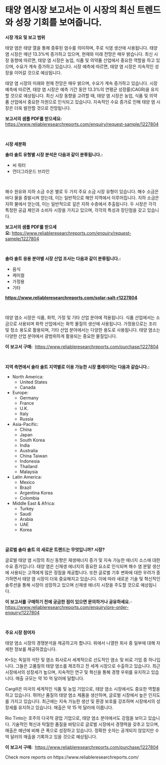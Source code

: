 <p><h1>태양 염시장 보고서는 이 시장의 최신 트렌드와 성장 기회를 보여줍니다.</h1></p><p><strong>시장 개요 및 보고 범위</strong></p>
<p><p>태양 염은 태양 열을 통해 증류된 염수를 의미하며, 주로 식염 생산에 사용됩니다. 태양 염 시장은 매년 13.3%씩 증가하고 있으며, 현재와 미래 전망은 매우 밝습니다. 최신 시장 동향에 따르면, 태양 염 시장은 농업, 식품 및 의약품 산업에서 중요한 역할을 하고 있으며, 수요가 계속 증가하고 있습니다. 시장 예측에 따르면, 태양 염 시장은 지속적인 성장을 이어갈 것으로 예상됩니다.</p><p>태양 염 시장의 미래와 현재 전망은 매우 밝으며, 수요가 계속 증가하고 있습니다. 시장 예측에 따르면, 태양 염 시장은 예측 기간 동안 13.3%의 연평균 성장률(CAGR)을 유지할 것으로 예상됩니다. 최신 시장 동향을 고려할 때, 태양 염 시장은 농업, 식품 및 의약품 산업에서 중요한 자원으로 인식되고 있습니다. 지속적인 수요 증가로 인해 태양 염 시장은 더욱 발전할 것으로 전망됩니다.</p></p>
<p><strong>보고서의 샘플 PDF를 받으세요:</strong> <a href="https://www.reliableresearchreports.com/enquiry/request-sample/1227804">https://www.reliableresearchreports.com/enquiry/request-sample/1227804</a></p>
<p>&nbsp;</p>
<p><strong>시장 세분화</strong></p>
<p><strong>솔라 솔트 유형별 시장 분석은 다음과 같이 분류됩니다.:</strong></p>
<p><ul><li>씨 워터</li><li>언더그라운드 브라인</li></ul></p>
<p>&nbsp;</p>
<p><p>해수 원유와 지하 소금 수온 별로 두 가지 주요 소금 시장 유형이 있습니다. 해수 소금은 바다 물을 증발시켜 얻는데, 이는 일반적으로 해안 지역에서 이루어집니다. 지하 소금은 지하 물에서 얻는데, 이는 일반적으로 깊은 지하 수층에서 추출됩니다. 두 시장은 각각 특정한 공급 체인과 소비자 시장을 가지고 있으며, 각각의 특성과 장단점을 갖고 있습니다.</p></p>
<p><strong>보고서의 샘플 PDF를 받으세요:</strong>&nbsp;<a href="https://www.reliableresearchreports.com/enquiry/request-sample/1227804">https://www.reliableresearchreports.com/enquiry/request-sample/1227804</a></p>
<p>&nbsp;</p>
<p><strong> 솔라 솔트 응용 분야별 시장 산업 조사는 다음과 같이 분류됩니다.:</strong></p>
<p><ul><li>음식</li><li>케미컬</li><li>가정용</li><li>기타</li></ul></p>
<p><strong><a href="https://www.reliableresearchreports.com/solar-salt-r1227804">https://www.reliableresearchreports.com/solar-salt-r1227804</a></strong></p>
<p>&nbsp;</p>
<p><p>태양 염소 시장은 식품, 화학, 가정 및 기타 산업 분야에 적용됩니다. 식품 산업에서는 소금으로 사용되며 화학 산업에서는 화학 물질의 생산에 사용됩니다. 가정용으로는 조리 및 청소 용도로 활용되며, 기타 산업 분야에서는 다양한 용도로 사용됩니다. 태양 염소는 다양한 산업 분야에서 광범위하게 활용되는 중요한 물질입니다.</p></p>
<p><strong>이 보고서 구매:</strong>&nbsp; <a href="https://www.reliableresearchreports.com/purchase/1227804">https://www.reliableresearchreports.com/purchase/1227804</a></p>
<p>&nbsp;</p>
<p><strong>지역 측면에서 솔라 솔트 지역별로 이용 가능한 시장 플레이어는 다음과 같습니다.:</strong></p>
<p><ul>
    <li>
        North America:
        <ul>
            <li>United States</li>
            <li>Canada</li>
        </ul>
    </li>
    <li>
        Europe:
        <ul>
            <li>Germany</li>
            <li>France</li>
            <li>U.K.</li>
            <li>Italy</li>
            <li>Russia</li>
        </ul>
    </li>
    <li>
        Asia-Pacific:
        <ul>
            <li>China</li>
            <li>Japan</li>
            <li>South Korea</li>
            <li>India</li>
            <li>Australia</li>
            <li>China Taiwan</li>
            <li>Indonesia</li>
            <li>Thailand</li>
            <li>Malaysia</li>
        </ul>
    </li>
    <li>
        Latin America:
        <ul>
            <li>Mexico</li>
            <li>Brazil</li>
            <li>Argentina Korea</li>
            <li>Colombia</li>
        </ul>
    </li>
    <li>
        Middle East & Africa:
        <ul>
            <li>Turkey</li>
            <li>Saudi</li>
            <li>Arabia</li>
            <li>UAE</li>
            <li>Korea</li>
        </ul>
    </li>
    </ul></p>
<p>&nbsp;</p>
<p><strong>글로벌 솔라 솔트 의 새로운 트렌드는 무엇입니까? 시장?</strong></p>
<p><p>글로벌 태양 염 시장의 최신 동향은 재생에너지 증가 및 지속 가능한 에너지 소스에 대한 수요 증가입니다. 태양 염은 신재생 에너지의 중요한 요소로 인식되며 해수 염 분말 생산에 사용되는 고객에게 많은 장점을 제공합니다. 또한 글로벌 기후 변화에 대한 우려가 증가하면서 태양 염 시장이 더욱 중요해지고 있습니다. 이에 따라 새로운 기술 및 혁신적인 솔루션을 통해 시장이 성장하고 있으며 신재생 에너지 시장을 주도할 것으로 예상됩니다.</p></p>
<p><strong>이 보고서를 구매하기 전에 궁금한 점이 있으면 문의하거나 공유하세요.</strong>- <a href="https://www.reliableresearchreports.com/enquiry/pre-order-enquiry/1227804">https://www.reliableresearchreports.com/enquiry/pre-order-enquiry/1227804</a></p>
<p>&nbsp;</p>
<p><strong>주요 시장 참여자</strong></p>
<p><p>태양 염소 시장의 경쟁분석을 제공하고자 합니다. 위에서 나열한 회사 중 일부에 대해 자세한 정보를 제공하겠습니다. </p><p>K+S는 독일의 석탄 및 염소 회사로서 세계적으로 선도적인 염소 및 비료 기업 중 하나입니다. 그들은 고품질의 태양 염소를 제조하고 전 세계 시장으로 수출하고 있습니다. 최근 시장에서의 성장세가 높으며, 지속적인 연구 및 혁신을 통해 경쟁 우위를 유지하고 있습니다. 매출 규모는 약 10 억 달러에 달합니다.</p><p>Cargill은 미국의 세계적인 식품 및 농업 기업으로, 태양 염소 시장에서도 중요한 역할을 하고 있습니다. 뛰어난 품질의 태양 염소 제품을 생산하며, 글로벌 시장에서 높은 인지도를 가지고 있습니다. 최근에는 지속 가능한 생산 및 환경 보호를 강조하며 시장에서의 성장세를 유지하고 있습니다. 매출은 약 15 억 달러에 이릅니다.</p><p>Rio Tinto는 호주의 다국적 광업 기업으로, 태양 염소 분야에서도 강점을 보이고 있습니다. 기술적인 혁신과 탁월한 품질을 바탕으로 글로벌 시장에서 경쟁력을 갖추고 있으며, 매출은 예년에 비해 큰 폭으로 성장하고 있습니다. 정확한 숫자는 공개되지 않았지만 수억 달러의 매출을 기록하고 있을 것으로 예상됩니다.</p></p>
<p><strong>이 보고서 구매:</strong>&nbsp;&nbsp;<a href="https://www.reliableresearchreports.com/purchase/1227804">https://www.reliableresearchreports.com/purchase/1227804</a></p>
<p>Check more reports on https://www.reliableresearchreports.com/</p>